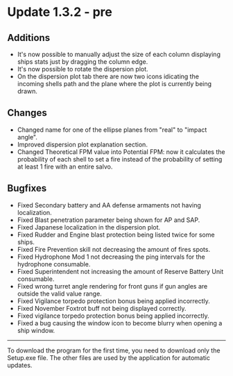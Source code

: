 # Update 1.3.2 - pre

## Additions
- It's now possible to manually adjust the size of each column displaying ships stats just by dragging the column edge.
- It's now possible to rotate the dispersion plot.
- On the dispersion plot tab there are now two icons idicating the incoming shells path and the plane where the plot is currently being drawn.

## Changes
- Changed name for one of the ellipse planes from "real" to "impact angle".
- Improved dispersion plot explanation section.
- Changed Theoretical FPM value into Potential FPM: now it calculates the probability of each shell to set a fire instead of the probability of setting at least 1 fire with an entire salvo.

## Bugfixes
- Fixed Secondary battery and AA defense armaments not having localization.
- Fixed Blast penetration parameter being shown for AP and SAP.
- Fixed Japanese localization in the dispersion plot.
- Fixed Rudder and Engine blast protection being listed twice for some ships.
- Fixed Fire Prevention skill not decreasing the amount of fires spots.
- Fixed Hydrophone Mod 1 not decreasing the ping intervals for the hydrophone consumable.
- Fixed Superintendent not increasing the amount of Reserve Battery Unit consumable.
- Fixed wrong turret angle rendering for front guns if gun angles are outside the valid value range.
- Fixed Vigilance torpedo protection bonus being applied incorrectly.
- Fixed November Foxtrot buff not being displayed correctly.
- Fixed vigilance torpedo protection bonus being applied incorrectly.
- Fixed a bug causing the window icon to become blurry when opening a ship window.
___
To download the program for the first time, you need to download only the Setup.exe file. The other files are used by the application for automatic updates.

